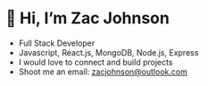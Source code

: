 <h1>👋 Hi, I’m Zac Johnson</h1>

- Full Stack Developer
- Javascript, React.js, MongoDB, Node.js, Express
- I would love to connect and build projects
- Shoot me an email: zacjohnson@outlook.com

<!---
zacjjohnson/zacjjohnson is a ✨ special ✨ repository because its `README.md` (this file) appears on your GitHub profile.
You can click the Preview link to take a look at your changes.
--->
